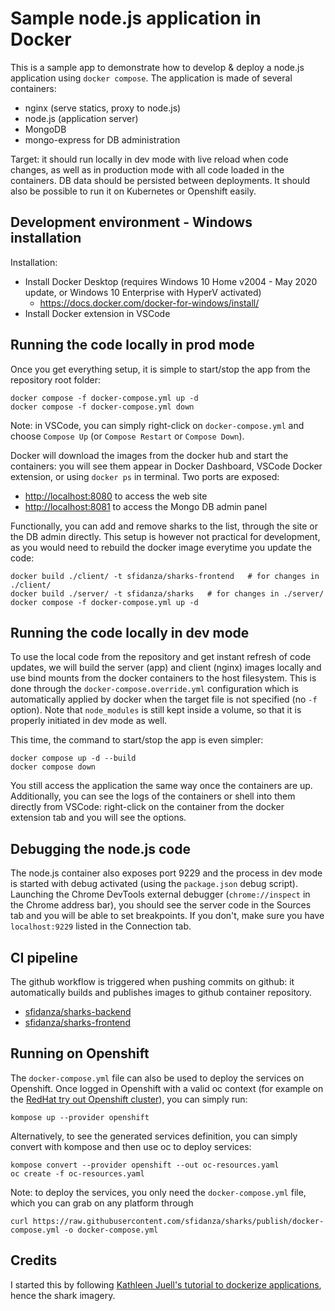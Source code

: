 # Sample node.js application in Docker

This is a sample app to demonstrate how to develop & deploy a node.js application using `docker compose`. The application is made of several containers:

- nginx (serve statics, proxy to node.js)
- node.js (application server)
- MongoDB
- mongo-express for DB administration

Target: it should run locally in dev mode with live reload when code changes, as well as in production mode with all code loaded in the containers. DB data should be persisted between deployments. It should also be possible to run it on Kubernetes or Openshift easily.

## Development environment - Windows installation

Installation:

- Install Docker Desktop (requires Windows 10 Home v2004 - May 2020 update, or Windows 10 Enterprise with HyperV activated)
  - <https://docs.docker.com/docker-for-windows/install/>
- Install Docker extension in VSCode

## Running the code locally in prod mode

Once you get everything setup, it is simple to start/stop the app from the repository root folder:

    docker compose -f docker-compose.yml up -d
    docker compose -f docker-compose.yml down

Note: in VSCode, you can simply right-click on `docker-compose.yml` and choose `Compose Up` (or `Compose Restart` or `Compose Down`).

Docker will download the images from the docker hub and start the containers: you will see them appear in Docker Dashboard, VSCode Docker extension, or using `docker ps` in terminal. Two ports are exposed:

- <http://localhost:8080> to access the web site
- <http://localhost:8081> to access the Mongo DB admin panel

Functionally, you can add and remove sharks to the list, through the site or the DB admin directly. This setup is however not practical for development, as you would need to rebuild the docker image everytime you update the code:

    docker build ./client/ -t sfidanza/sharks-frontend   # for changes in ./client/
    docker build ./server/ -t sfidanza/sharks   # for changes in ./server/
    docker compose -f docker-compose.yml up -d

## Running the code locally in dev mode

To use the local code from the repository and get instant refresh of code updates, we will build the server (app) and client (nginx) images locally and use bind mounts from the docker containers to the host filesystem. This is done through the `docker-compose.override.yml` configuration which is automatically applied by docker when the target file is not specified (no `-f` option). Note that `node_modules` is still kept inside a volume, so that it is properly initiated in dev mode as well.

This time, the command to start/stop the app is even simpler:

    docker compose up -d --build
    docker compose down

You still access the application the same way once the containers are up. Additionally, you can see the logs of the containers or shell into them directly from VSCode: right-click on the container from the docker extension tab and you will see the options.

## Debugging the node.js code

The node.js container also exposes port 9229 and the process in dev mode is started with debug activated (using the `package.json` debug script). Launching the Chrome DevTools external debugger (`chrome://inspect` in the Chrome address bar), you should see the server code in the Sources tab and you will be able to set breakpoints. If you don't, make sure you have `localhost:9229` listed in the Connection tab.

## CI pipeline

The github workflow is triggered when pushing commits on github: it automatically builds and publishes images to github container repository.

- [sfidanza/sharks-backend](https://github.com/sfidanza/sharks/pkgs/container/sharks-backend)
- [sfidanza/sharks-frontend](https://github.com/sfidanza/sharks/pkgs/container/sharks-frontend)

## Running on Openshift

The `docker-compose.yml` file can also be used to deploy the services on Openshift. Once logged in Openshift with a valid oc context (for example on the [RedHat try out Openshift cluster](https://learn.openshift.com/playgrounds/openshift44/)), you can simply run:

    kompose up --provider openshift

Alternatively, to see the generated services definition, you can simply convert with kompose and then use oc to deploy services:

    kompose convert --provider openshift --out oc-resources.yaml
    oc create -f oc-resources.yaml

Note: to deploy the services, you only need the `docker-compose.yml` file, which you can grab on any platform through

    curl https://raw.githubusercontent.com/sfidanza/sharks/publish/docker-compose.yml -o docker-compose.yml

## Credits

I started this by following [Kathleen Juell's tutorial to dockerize applications](https://www.digitalocean.com/community/tutorials/containerizing-a-node-js-application-for-development-with-docker-compose), hence the shark imagery.
